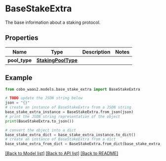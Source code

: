 # BaseStakeExtra

The base information about a staking protocol.

## Properties

Name | Type | Description | Notes
------------ | ------------- | ------------- | -------------
**pool_type** | [**StakingPoolType**](StakingPoolType.md) |  | 

## Example

```python
from cobo_waas2.models.base_stake_extra import BaseStakeExtra

# TODO update the JSON string below
json = "{}"
# create an instance of BaseStakeExtra from a JSON string
base_stake_extra_instance = BaseStakeExtra.from_json(json)
# print the JSON string representation of the object
print(BaseStakeExtra.to_json())

# convert the object into a dict
base_stake_extra_dict = base_stake_extra_instance.to_dict()
# create an instance of BaseStakeExtra from a dict
base_stake_extra_from_dict = BaseStakeExtra.from_dict(base_stake_extra_dict)
```
[[Back to Model list]](../README.md#documentation-for-models) [[Back to API list]](../README.md#documentation-for-api-endpoints) [[Back to README]](../README.md)


